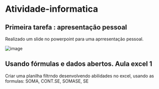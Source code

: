 # Atividade-informatica


## Primeira tarefa : apresentação pessoal

Realizado um slide no powerpoint para uma aprresentação pessoal.

![image](https://github.com/user-attachments/assets/6dacf737-43de-46a0-84ff-4391a2a0249c)




## Usando fórmulas e dados abertos. Aula excel 1

Criar uma planilha filtrndo desenvolvendo abilidades no excel, usando as formulas:  SOMA, CONT.SE, SOMASE, SE

